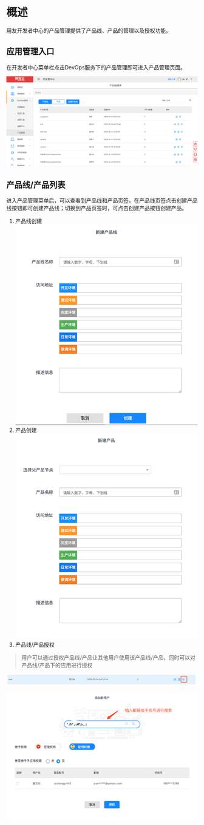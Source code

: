 # 概述
用友开发者中心的产品管理提供了产品线、产品的管理以及授权功能。
## 应用管理入口
在开发者中心菜单栏点击DevOps服务下的产品管理即可进入产品管理页面。

![image](/articles/cloud/3-/images/app_product_1.png)

## 产品线/产品列表
进入产品管理菜单后，可以查看到产品线和产品页签，在产品线页签点击创建产品线按钮即可创建产品线；切换到产品页签时，可点击创建产品按钮创建产品。

1. 产品线创建
![image](/articles/cloud/3-/images/app_product_2.png)
2. 产品创建
![image](/articles/cloud/3-/images/app_product_3.png)
3. 产品线/产品授权

> 用户可以通过授权产品线/产品让其他用户使用该产品线/产品，同时可以对产品线/产品下的应用进行授权

![image](/articles/cloud/3-/images/app_product_4.png)

![image](/articles/cloud/3-/images/app_product_5.png)
